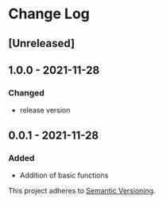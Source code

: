 # Change Log

## [Unreleased]

## 1.0.0 - 2021-11-28
### Changed
- release version

## 0.0.1 - 2021-11-28
### Added
- Addition of basic functions

This project adheres to [Semantic Versioning](http://semver.org/).
